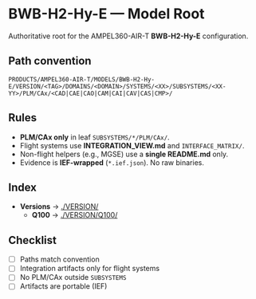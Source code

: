 # BWB-H2-Hy-E — Model Root

Authoritative root for the AMPEL360-AIR-T **BWB-H2-Hy-E** configuration.

## Path convention
`PRODUCTS/AMPEL360-AIR-T/MODELS/BWB-H2-Hy-E/VERSION/<TAG>/DOMAINS/<DOMAIN>/SYSTEMS/<XX>/SUBSYSTEMS/<XX-YY>/PLM/CAx/<CAD|CAE|CAO|CAM|CAI|CAV|CAS|CMP>/`

## Rules
- **PLM/CAx only** in leaf `SUBSYSTEMS/*/PLM/CAx/`.
- Flight systems use **INTEGRATION_VIEW.md** and `INTERFACE_MATRIX/`.
- Non-flight helpers (e.g., MGSE) use a **single README.md** only.
- Evidence is **IEF-wrapped** (`*.ief.json`). No raw binaries.

## Index
- **Versions** → [./VERSION/](./VERSION/)
  - **Q100** → [./VERSION/Q100/](./VERSION/Q100/)

## Checklist
- [ ] Paths match convention  
- [ ] Integration artifacts only for flight systems  
- [ ] No PLM/CAx outside `SUBSYSTEMS`  
- [ ] Artifacts are portable (IEF)
